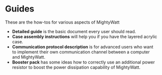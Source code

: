 # Guides
These are the how-tos for various aspects of MightyWatt
- **Detailed guide** is the basic document every user should read.
- **Case assembly instructions** will help you if you have the layered acrylic case.
- **Communication protocol description** is for advanced users who want to implement their own communication channel between a computer and MightyWatt.
- **Booster pack** has some ideas how to correctly use an additional power resistor to boost the power dissipation capability of MightyWatt.
